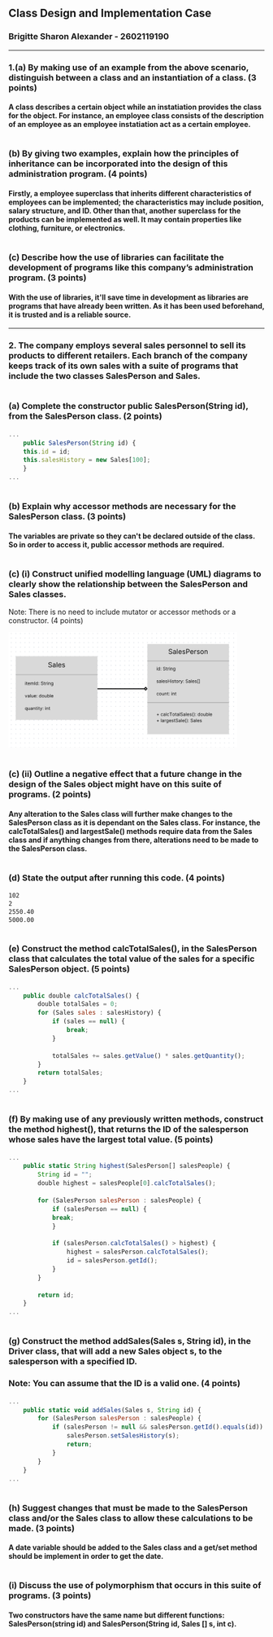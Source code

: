 ## Class Design and Implementation Case

### Brigitte Sharon Alexander - 2602119190

---

### 1.(a) By making use of an example from the above scenario, distinguish between a class and an instantiation of a class. (3 points)

#### A class describes a certain object while an instatiation provides the class for the object. For instance, an employee class consists of the description of an employee as an employee instatiation act as a certain employee.

#

### (b) By giving two examples, explain how the principles of inheritance can be incorporated into the design of this administration program. (4 points)

#### Firstly, a employee superclass that inherits different characteristics of employees can be implemented; the characteristics may include position, salary structure, and ID. Other than that, another superclass for the products can be implemented as well. It may contain properties like clothing, furniture, or electronics.

#

### (c) Describe how the use of libraries can facilitate the development of programs like this company’s administration program. (3 points)

#### With the use of libraries, it'll save time in development as libraries are programs that have already been written. As it has been used beforehand, it is trusted and is a reliable source.

---

### 2. The company employs several sales personnel to sell its products to different retailers. Each branch of the company keeps track of its own sales with a suite of programs that include the two classes SalesPerson and Sales.

#

### (a) Complete the constructor public SalesPerson(String id), from the SalesPerson class. (2 points)

```javascript
...
    public SalesPerson(String id) {
	this.id = id;
	this.salesHistory = new Sales[100];
    }
...
```
#

### (b) Explain why accessor methods are necessary for the SalesPerson class. (3 points)

#### The variables are private so they can't be declared outside of the class. So in order to access it, public accessor methods are required.

#

### (c) (i) Construct unified modelling language (UML) diagrams to clearly show the relationship between the SalesPerson and Sales classes.

Note: There is no need to include mutator or accessor methods or a constructor. (4 points)

<img src="images/UML_Diagram.png" width=450>

#

### (c) (ii) Outline a negative effect that a future change in the design of the Sales object might have on this suite of programs. (2 points)

#### Any alteration to the Sales class will further make changes to the SalesPerson class as it is dependant on the Sales class. For instance, the calcTotalSales() and largestSale() methods require data from the Sales class and if anything changes from there, alterations need to be made to the SalesPerson class.

#

### (d) State the output after running this code. (4 points)

```
102
2
2550.40
5000.00
```

#

### (e) Construct the method calcTotalSales(), in the SalesPerson class that calculates the total value of the sales for a specific SalesPerson object. (5 points)

```javascript
...
    public double calcTotalSales() {
        double totalSales = 0;
        for (Sales sales : salesHistory) {
            if (sales == null) {
                break;
            }

            totalSales += sales.getValue() * sales.getQuantity();
        } 
        return totalSales;
    }
...
```

#

### (f) By making use of any previously written methods, construct the method highest(), that returns the ID of the salesperson whose sales have the largest total value. (5 points)

```javascript
... 
    public static String highest(SalesPerson[] salesPeople) {
    	String id = "";
    	double highest = salesPeople[0].calcTotalSales();

    	for (SalesPerson salesPerson : salesPeople) {
            if (salesPerson == null) {
           	break;
            }

       	    if (salesPerson.calcTotalSales() > highest) {
                highest = salesPerson.calcTotalSales();
                id = salesPerson.getId();
            }
        }

        return id;
    }
...
```

#

### (g) Construct the method addSales(Sales s, String id), in the Driver class, that will add a new Sales object s, to the salesperson with a specified ID.

### Note: You can assume that the ID is a valid one. (4 points)
```javascript
...
    public static void addSales(Sales s, String id) {
    	for (SalesPerson salesPerson : salesPeople) {
            if (salesPerson != null && salesPerson.getId().equals(id)) {
            	salesPerson.setSalesHistory(s);
            	return; 
            }
    	}
    }
...
```

#

### (h) Suggest changes that must be made to the SalesPerson class and/or the Sales class to allow these calculations to be made. (3 points)

#### A date variable should be added to the Sales class and a get/set method should be implement in order to get the date. 

#

### (i) Discuss the use of polymorphism that occurs in this suite of programs. (3 points)

#### Two constructors have the same name but different functions: SalesPerson(string id) and SalesPerson(String id, Sales [] s, int c).
